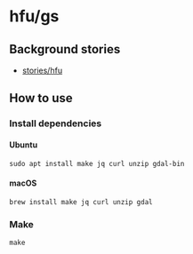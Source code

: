 # hfu/gs

## Background stories

- [stories/hfu](./stories/hfu.md)

## How to use

### Install dependencies

#### Ubuntu

```
sudo apt install make jq curl unzip gdal-bin
```

#### macOS

```
brew install make jq curl unzip gdal
```

### Make

```
make
```
